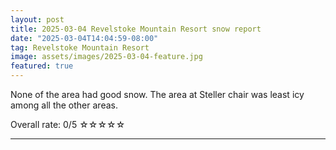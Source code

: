 ```yaml
---
layout: post
title: 2025-03-04 Revelstoke Mountain Resort snow report
date: "2025-03-04T14:04:59-08:00"
tag: Revelstoke Mountain Resort
image: assets/images/2025-03-04-feature.jpg
featured: true
---
```


None of the area had good snow. The area at Steller chair was least icy among all the other areas.

Overall rate: 0/5 ☆☆☆☆☆

---

